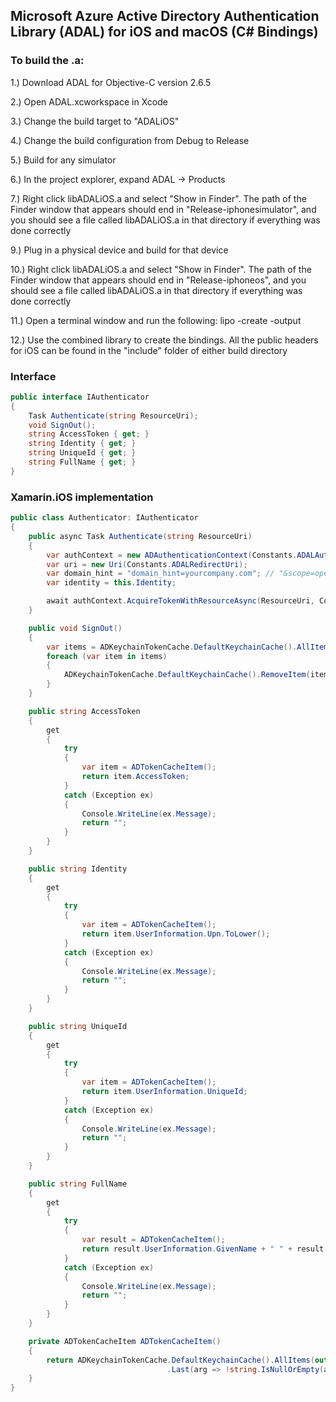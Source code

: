 ## Microsoft Azure Active Directory Authentication Library (ADAL) for iOS and macOS (C# Bindings)

### To build the .a:

1.) Download ADAL for Objective-C version 2.6.5

2.) Open ADAL.xcworkspace in Xcode

3.) Change the build target to "ADALiOS"

4.) Change the build configuration from Debug to Release

5.) Build for any simulator

6.) In the project explorer, expand ADAL -> Products

7.) Right click libADALiOS.a and select "Show in Finder". The path of the Finder window that appears should end in "Release-iphonesimulator", and you should see a file called libADALiOS.a in that directory if everything was done correctly

9.) Plug in a physical device and build for that device

10.) Right click libADALiOS.a and select "Show in Finder". The path of the Finder window that appears should end in "Release-iphoneos", and you should see a file called libADALiOS.a in that directory if everything was done correctly

11.) Open a terminal window and run the following: lipo -create <path to iphoneos libADALiOS.a> <path to iphonesimulator libADALiOS.a> -output <path to new combined libADALiOS.a>
  
12.) Use the combined library to create the bindings. All the public headers for iOS can be found in the "include" folder of either build directory
  
### Interface

```cs
public interface IAuthenticator
{
    Task Authenticate(string ResourceUri);
    void SignOut();
    string AccessToken { get; }
    string Identity { get; }
    string UniqueId { get; }
    string FullName { get; }
}
```

### Xamarin.iOS implementation

```cs
public class Authenticator: IAuthenticator
{
    public async Task Authenticate(string ResourceUri)
    {
        var authContext = new ADAuthenticationContext(Constants.ADALAuthority, false, out ADAuthenticationError error);
        var uri = new Uri(Constants.ADALRedirectUri);
        var domain_hint = "domain_hint=yourcompany.com"; // "&scope=openid&p=B2C_1_xyz_sign_in"
        var identity = this.Identity;

        await authContext.AcquireTokenWithResourceAsync(ResourceUri, Constants.ADALClientId, uri, identity, domain_hint);
    }

    public void SignOut()
    {
        var items = ADKeychainTokenCache.DefaultKeychainCache().AllItems(out ADAuthenticationError error);
        foreach (var item in items)
        {
            ADKeychainTokenCache.DefaultKeychainCache().RemoveItem(item, out error);
        }
    }

    public string AccessToken
    {
        get
        {
            try
            {
                var item = ADTokenCacheItem();
                return item.AccessToken;
            }
            catch (Exception ex)
            {
                Console.WriteLine(ex.Message);
                return "";
            }
        }
    }

    public string Identity
    {
        get
        {
            try
            {
                var item = ADTokenCacheItem();
                return item.UserInformation.Upn.ToLower();
            }
            catch (Exception ex)
            {
                Console.WriteLine(ex.Message);
                return "";
            }
        }
    }

    public string UniqueId
    {
        get
        {
            try
            {
                var item = ADTokenCacheItem();
                return item.UserInformation.UniqueId;
            }
            catch (Exception ex)
            {
                Console.WriteLine(ex.Message);
                return "";
            }
        }
    }

    public string FullName
    {
        get
        {
            try
            {
                var result = ADTokenCacheItem();
                return result.UserInformation.GivenName + " " + result.UserInformation.FamilyName;
            }
            catch (Exception ex)
            {
                Console.WriteLine(ex.Message);
                return "";
            }
        }
    }

    private ADTokenCacheItem ADTokenCacheItem()
    {
        return ADKeychainTokenCache.DefaultKeychainCache().AllItems(out ADAuthenticationError error)
                                   .Last(arg => !string.IsNullOrEmpty(arg.AccessToken) && !arg.IsExpired && !arg.IsEmptyUser);
    }
}    
```
